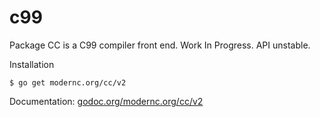 # c99

Package CC is a C99 compiler front end. Work In Progress. API unstable.

Installation

    $ go get modernc.org/cc/v2

Documentation: [godoc.org/modernc.org/cc/v2](http://godoc.org/modernc.org/cc/v2)
